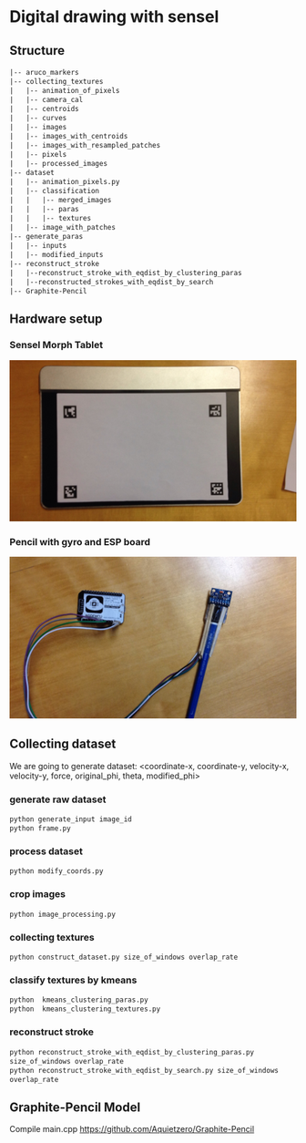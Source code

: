 # Digital drawing with sensel

## Structure
```
|-- aruco_markers
|-- collecting_textures
|   |-- animation_of_pixels
|   |-- camera_cal
|   |-- centroids
|   |-- curves
|   |-- images
|   |-- images_with_centroids
|   |-- images_with_resampled_patches
|   |-- pixels
|   |-- processed_images
|-- dataset
|   |-- animation_pixels.py
|   |-- classification
|   |   |-- merged_images
|   |   |-- paras
|   |   |-- textures
|   |-- image_with_patches
|-- generate_paras
|   |-- inputs
|   |-- modified_inputs
|-- reconstruct_stroke
|   |--reconstruct_stroke_with_eqdist_by_clustering_paras
|   |--reconstructed_strokes_with_eqdist_by_search
|-- Graphite-Pencil
```
## Hardware setup 
### Sensel Morph Tablet 
![](tablet.jpeg)
### Pencil with gyro and ESP board
![](pencil_with_gyro.jpeg)
## Collecting dataset
We are going to generate dataset:
<coordinate-x, coordinate-y, velocity-x, velocity-y, force, original_phi, theta, modified_phi>
### generate raw dataset
```
python generate_input image_id 
python frame.py
```
### process dataset
```
python modify_coords.py 
```
### crop images
```
python image_processing.py
```
### collecting textures
```
python construct_dataset.py size_of_windows overlap_rate
```
### classify textures by kmeans
```
python  kmeans_clustering_paras.py
python  kmeans_clustering_textures.py
```
###  reconstruct stroke
```
python reconstruct_stroke_with_eqdist_by_clustering_paras.py size_of_windows overlap_rate
python reconstruct_stroke_with_eqdist_by_search.py size_of_windows overlap_rate
```

## Graphite-Pencil Model
Compile main.cpp 
https://github.com/Aquietzero/Graphite-Pencil
